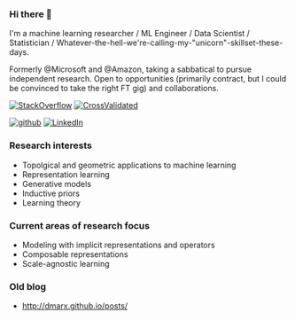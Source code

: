 ### Hi there 👋

I'm a machine learning researcher / ML Engineer / Data Scientist / Statistician / Whatever-the-hell-we're-calling-my-"unicorn"-skillset-these-days.

Formerly @Microsoft and @Amazon, taking a sabbatical to pursue independent research. Open to opportunities (primarily contract, but I could be convinced to take the right FT gig) and collaborations.


[![StackOverflow](https://img.shields.io/stackexchange/StackOverflow/r/819544?color=brightgreen&style=plastic)](https://stackoverflow.com/users/819544/david-marx)
[![CrossValidated](https://img.shields.io/stackexchange/CrossValidated/r/8451?color=green&style=plastic)](https://stats.stackexchange.com/users/8451/david-marx)

[![github](https://img.shields.io/badge/github-%23121011.svg?style=for-the-badge&logo=github&logoColor=white)](https://github.com/dmarx)
[![LinkedIn](https://img.shields.io/badge/linkedin-%230077B5.svg?style=for-the-badge&logo=linkedin&logoColor=white)](https://www.linkedin.com/in/david-marx-b0a5bb14/)



### Research interests

* Topolgical and geometric applications to machine learning
* Representation learning
* Generative models
* Inductive priors
* Learning theory

### Current areas of research focus

* Modeling with implicit representations and operators
* Composable representations
* Scale-agnostic learning

### Old blog

* http://dmarx.github.io/posts/




<!--
**dmarx/dmarx** is a ✨ _special_ ✨ repository because its `README.md` (this file) appears on your GitHub profile.

Here are some ideas to get you started:

- 🔭 I’m currently working on ...
- 🌱 I’m currently learning ...
- 👯 I’m looking to collaborate on ...
- 🤔 I’m looking for help with ...
- 💬 Ask me about ...
- 📫 How to reach me: ...
- 😄 Pronouns: ...
- ⚡ Fun fact: ...
-->
